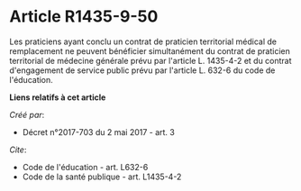 # Article R1435-9-50

Les praticiens ayant conclu un contrat de praticien territorial médical de remplacement ne peuvent bénéficier simultanément
du contrat de praticien territorial de médecine générale prévu par l'article L. 1435-4-2 et du contrat d'engagement de
service public prévu par l'article L. 632-6 du code de l'éducation.

**Liens relatifs à cet article**

_Créé par_:

  - Décret n°2017-703 du 2 mai 2017 - art. 3

_Cite_:

  - Code de l'éducation - art. L632-6
  - Code de la santé publique - art. L1435-4-2
